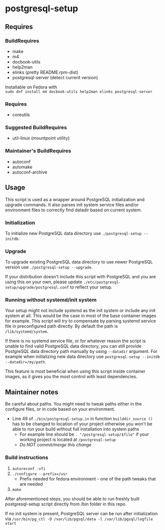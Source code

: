 # postgresql-setup

## Requires

### BuildRequires
- make
- m4
- docbook-utils
- help2man
- elinks (pretty README.rpm-dist)
- postgresql-server (detect current version)

Installable on Fedora with\
`sudo dnf install m4 docbook-utils help2man elinks postgresql-server`

### Requires
- coreutils

### Suggested BuildRequires
- util-linux (mountpoint utility)

### Maintainer's BuildRequires
- autoconf
- automake
- autoconf-archive

## Usage
This script is used as a wrapper around PostgreSQL initialization and upgrade
commands. It also parses init system service files and/or environment files to
correctly find datadir based on current system.

### Initialization
To initialize new PostgreSQL data directory use `./postgresql-setup --initdb`.

### Upgrade
To upgrade existing PostgreSQL data directory to use newer PostgreSQL version
use `./postgresql-setup --upgrade`.

If your distribution doesn't include this
script with PostgreSQL and you are using this on your own, please update
`./etc/postgresql-setup/upgrade/postgresql.conf` to reflect your setup.

### Running without systemd/init system
Your setup might not include systemd as the init system or include any
init system at all. This would be the case in most of the base container images
for example. This script will try to compensate by parsing systemd
service file in preconfigured path directly. By default the path is
`/lib/systemd/system`.

If there is no systemd service file, or for whatever reason the script is unable
to find valid PostgreSQL data directory, you can still provide PostgreSQL data
directory path manually by using `--datadir` argument. For example when
initializing new data directory use `postgresql-setup --initdb --datadir=/my/path`.

This feature is most beneficial when using this script inside container images,
as it gives you the most control with least dependencies.

## Maintainer notes
Be careful about paths. You might need to tweak paths either in the configure
  files, or in code based on your environment.
- Line 49 of `./bin/postgresql-setup.in` in function `builddir_source ()` has to
  be changed to location of your project otherwise you won't be able to run your
  build without full installation into system paths
    - For example line should be `. "/postgresql-setup/$file"` if your
      working project is located at `/postgresql-setup`
    - *Do NOT commit/merge this change*

### Build instructions
1. `autoreconf -vfi`
2. `./configure --prefix=/usr`
    - Prefix needed for fedora environment - one of the path tweaks that are needed
3. `make`

After aforementioned steps, you should be able to run freshly built
postgresql-setup script directly from /bin folder in this repo.

If no init system is present, PostgreSQL server can be run after initialization
via `/usr/bin/pg_ctl -D /var/lib/pgsql/data -l /var/lib/pgsql/logfile start`